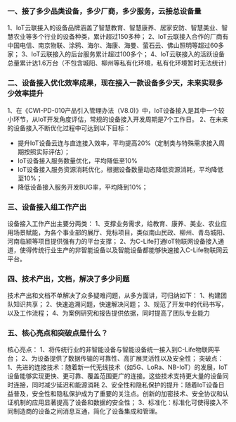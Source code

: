 ### 一、接了多少品类设备，多少厂商，多少服务，云接总设备量 
1、IoT云联接入的设备品牌涵盖了智慧教育、智慧康养、居家安防、智慧美业、智慧农业等多个行业的设备种类，累计超过150多种；
2、IoT云联接入合作的厂商有中国电信、南京物联、涂鸦、海尔、海康、海曼、萤石云、佛山照明等超过60多家；
3、IoT云联接入的后台服务累计超过100多个；
4、IoT云联接入的活跃设备总量累计达1.6万台（不包含城阳、柳州等私有化环境，私有化环境暂时无法统计）

### 二、设备接入优化效率成果，现在接入一款设备多少天，未来实现多少效率提升 
1、在《CWI-PD-010产品引入管理办法（V8.0)》中，IoT设备接入是其中一个较小环节，从IoT开发角度评估，常规的设备接入开发周期是7个工作日。
2、在未来的设备接入不断优化过程中可达到以下目标：
- 提升IoT设备云连与直连接入效率，平均提高20%（定制类与特殊需求接入周期按照实际评估）；
- IoT设备接入服务数量优化，平均降低至10%
- IoT设备接入服务资源消耗优化，根据设备数量动态降低资源消耗，平均降低至10%；
- 降低设备接入服务开发BUG率，平均降到10%；

### 三、设备接入组工作产出 
设备接入工作产出主要分两类：
1、支撑业务需求，给教育、康养、美业、农业应用场景赋能，为各个事业部的展厅、竞标项目，类似南山民政、柳州、青岛城阳、河南临颍等项目提供强有力的平台支撑；
2、为C-Life打通IoT物联网设备接入通道，使得传统行业生产的非智能设备以及智能设备都能够快速接入C-Life物联网云平台。
### 四、技术产出，文档，解决了多少问题
技术产出和文档不单解决了众多疑难问题，从多方面讲，可归纳如下：
1、构建团队知识共享；
2、快速追溯问题，快速解决问题；
3、规范了开发中的代码书写，以及工作流程；
4、为案例研究和报告提供依据，同时提高了团队专业能力
### 五、核心亮点和突破点是什么？
核心亮点：
1、将传统行业的非智能设备与智能设备统一接入到C-Life物联网平台；
2、为设备提供了数据传输的可靠性、高扩展灵活性以及安全性；
突破点：
1、先进的连接技术：随着新一代无线技术（如5G、LoRa、NB-IoT）的发展，IoT设备能够实现更快、更可靠、覆盖范围更广的连接。这些技术支持更大量的设备同时连接，同时减少延迟和能源消耗
2、安全性和隐私保护的提升：随着IoT设备日益普及，安全性和隐私保护成为了重要的关注点。创新的加密技术、安全协议和认证机制的应用显著提高了设备和数据的安全性；
3、标准化：标准化可使得接入不同制造商的设备之间消息互通，简化了设备集成和管理。